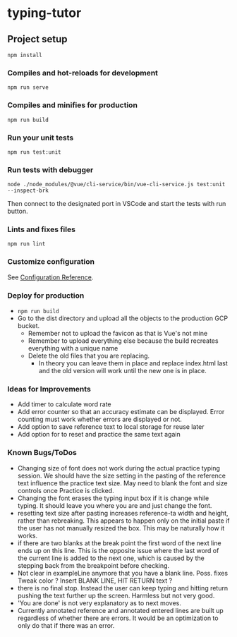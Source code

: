 # typing-tutor

## Project setup
```
npm install
```

### Compiles and hot-reloads for development
```
npm run serve
```

### Compiles and minifies for production
```
npm run build
```

### Run your unit tests
```
npm run test:unit
```

### Run tests with debugger
```
node ./node_modules/@vue/cli-service/bin/vue-cli-service.js test:unit --inspect-brk
```
Then connect to the designated port in VSCode and start the tests with run button.

### Lints and fixes files
```
npm run lint
```

### Customize configuration
See [Configuration Reference](https://cli.vuejs.org/config/).

### Deploy for production

   + ```npm run build```
   + Go to the dist directory and upload all the objects to the production GCP bucket.
     + Remember not to upload the favicon as that is Vue's not mine
     + Remember to upload everything else because the build recreates everything with a unique name
     + Delete the old files that you are replacing.
       + In theory you can leave them in place and replace index.html last and the old version will work until the new one is in place.

### Ideas for Improvements

   + Add timer to calculate word rate
   + Add error counter so that an accuracy estimate can be displayed. Error counting must work whether errors are displayed or not.
   + Add option to save reference text to local storage for reuse later
   + Add option for to reset and practice the same text again

### Known Bugs/ToDos

   + Changing size of font does not work during the actual practice typing session. We should 
   have the size setting in the pasting of the reference text influence the practice text size.
   May need to blank the font and size controls once Practice is clicked.
   + Changing the font erases the typing input box if it is change while typing. It should leave
   you where you are and just change the font.
   + resetting text size after pasting increases reference-ta width and height, rather than rebreaking. This appears to happen only on the initial paste if the user has not manually resized the box. This may be naturally how it works.
   + if there are two blanks at the break point the first word of the next line ends up on this line.
   This is the opposite issue where the last word of the current line is added to the next one, which is caused by the stepping back from the breakpoint before checking.
   + Not clear in exampleLine anymore that you have a  blank line. Poss. fixes Tweak color ? Insert BLANK LINE, HIT RETURN text ?
   + there is no final stop. Instead the user can keep typing and hitting return pushing the text
   further up the screen. Harmless but not very good.
   + 'You are done' is not very explanatory as to next moves.
   + Currently annotated reference and annotated entered lines are built up regardless of whether there are errors. It would be an optimization to only do that if there was an error.
